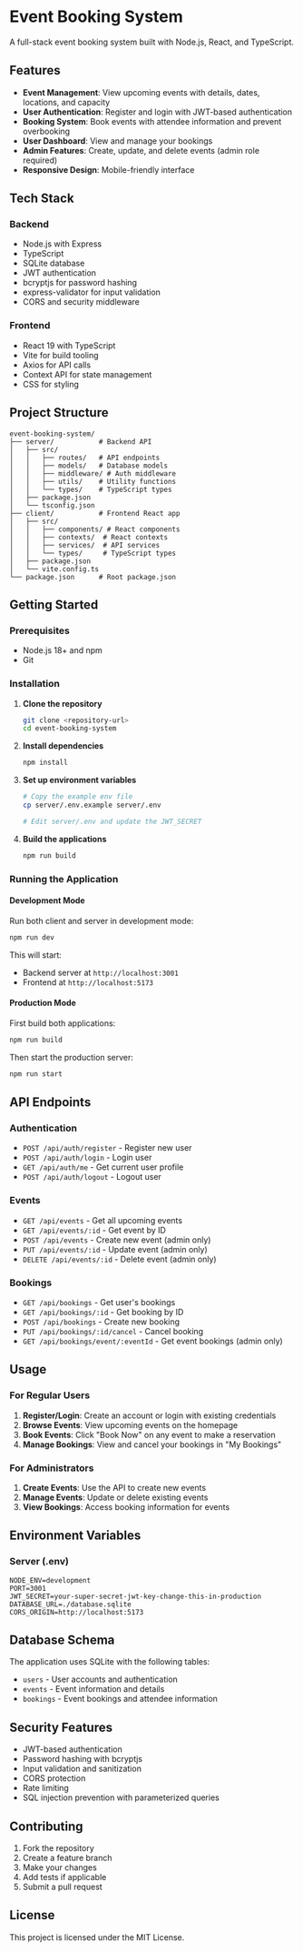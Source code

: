 # Event Booking System

A full-stack event booking system built with Node.js, React, and TypeScript.

## Features

- **Event Management**: View upcoming events with details, dates, locations, and capacity
- **User Authentication**: Register and login with JWT-based authentication
- **Booking System**: Book events with attendee information and prevent overbooking
- **User Dashboard**: View and manage your bookings
- **Admin Features**: Create, update, and delete events (admin role required)
- **Responsive Design**: Mobile-friendly interface

## Tech Stack

### Backend
- Node.js with Express
- TypeScript
- SQLite database
- JWT authentication
- bcryptjs for password hashing
- express-validator for input validation
- CORS and security middleware

### Frontend
- React 19 with TypeScript
- Vite for build tooling
- Axios for API calls
- Context API for state management
- CSS for styling

## Project Structure

```
event-booking-system/
├── server/           # Backend API
│   ├── src/
│   │   ├── routes/   # API endpoints
│   │   ├── models/   # Database models
│   │   ├── middleware/ # Auth middleware
│   │   ├── utils/    # Utility functions
│   │   └── types/    # TypeScript types
│   ├── package.json
│   └── tsconfig.json
├── client/           # Frontend React app
│   ├── src/
│   │   ├── components/ # React components
│   │   ├── contexts/  # React contexts
│   │   ├── services/  # API services
│   │   └── types/     # TypeScript types
│   ├── package.json
│   └── vite.config.ts
└── package.json      # Root package.json
```

## Getting Started

### Prerequisites
- Node.js 18+ and npm
- Git

### Installation

1. **Clone the repository**
   ```bash
   git clone <repository-url>
   cd event-booking-system
   ```

2. **Install dependencies**
   ```bash
   npm install
   ```

3. **Set up environment variables**
   ```bash
   # Copy the example env file
   cp server/.env.example server/.env

   # Edit server/.env and update the JWT_SECRET
   ```

4. **Build the applications**
   ```bash
   npm run build
   ```

### Running the Application

#### Development Mode
Run both client and server in development mode:
```bash
npm run dev
```

This will start:
- Backend server at `http://localhost:3001`
- Frontend at `http://localhost:5173`

#### Production Mode
First build both applications:
```bash
npm run build
```

Then start the production server:
```bash
npm run start
```

## API Endpoints

### Authentication
- `POST /api/auth/register` - Register new user
- `POST /api/auth/login` - Login user
- `GET /api/auth/me` - Get current user profile
- `POST /api/auth/logout` - Logout user

### Events
- `GET /api/events` - Get all upcoming events
- `GET /api/events/:id` - Get event by ID
- `POST /api/events` - Create new event (admin only)
- `PUT /api/events/:id` - Update event (admin only)
- `DELETE /api/events/:id` - Delete event (admin only)

### Bookings
- `GET /api/bookings` - Get user's bookings
- `GET /api/bookings/:id` - Get booking by ID
- `POST /api/bookings` - Create new booking
- `PUT /api/bookings/:id/cancel` - Cancel booking
- `GET /api/bookings/event/:eventId` - Get event bookings (admin only)

## Usage

### For Regular Users
1. **Register/Login**: Create an account or login with existing credentials
2. **Browse Events**: View upcoming events on the homepage
3. **Book Events**: Click "Book Now" on any event to make a reservation
4. **Manage Bookings**: View and cancel your bookings in "My Bookings"

### For Administrators
1. **Create Events**: Use the API to create new events
2. **Manage Events**: Update or delete existing events
3. **View Bookings**: Access booking information for events

## Environment Variables

### Server (.env)
```
NODE_ENV=development
PORT=3001
JWT_SECRET=your-super-secret-jwt-key-change-this-in-production
DATABASE_URL=./database.sqlite
CORS_ORIGIN=http://localhost:5173
```

## Database Schema

The application uses SQLite with the following tables:
- `users` - User accounts and authentication
- `events` - Event information and details
- `bookings` - Event bookings and attendee information

## Security Features

- JWT-based authentication
- Password hashing with bcryptjs
- Input validation and sanitization
- CORS protection
- Rate limiting
- SQL injection prevention with parameterized queries

## Contributing

1. Fork the repository
2. Create a feature branch
3. Make your changes
4. Add tests if applicable
5. Submit a pull request

## License

This project is licensed under the MIT License.